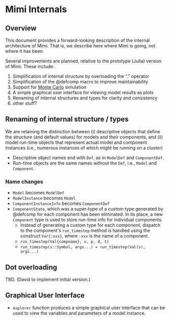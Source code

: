 # Mimi Internals

## Overview

This document provides a forward-looking description of the internal architecture of Mimi. That is, we describe here where Mimi is going, not where it has been.

Several improvements are planned, relative to the prototype (Julia) version of Mimi. These include:

1. Simplification of internal structure by overloading the "." operator
2. Simplification of the @defcomp macro to improve maintainability
3. Support for [Monte Carlo](montecarlo.html) simulation
4. A simple graphical user interface for viewing model results as plots
5. Renaming of internal structures and types for clarity and consistency
6. other stuff?

## Renaming of internal structure / types
We are retaining the distinction between (i) descriptive objects that define the structure (and default values) for models and their components, and (ii) model run-time objects that represent actual model and component instances (i.e., numerous instances of which might be running on a cluster)

* Descriptive object names end with ```Def```, as in ```ModelDef``` and ```ComponentDef```.
* Run-time objects are the same names without the ```Def```, i.e., ```Model``` and ```Component```.

### Name changes
* ```Model``` becomes ```ModelDef```
* ```ModelInstance``` becomes ```Model```
* ```ComponentInstanceInfo``` becomes ```ComponentDef```
* ```ComponentState```, which was a super-type of a custom type generated by @defcomp for each component has been eliminated. In its place, a new ```Component``` type is used to store run-time info for individual components.
  * Instead of generating a custom type for each component, dispatch to the component's ```run_timestep``` method is handled using the construct ```Var{:xxx}```, where ```:xxx``` is the name of a component.
  * ```run_timestep(Val{compname}, v, p, d, t)```
  * ```run_timestep(s::Symbol, args...) = run_timestep(Val(s), args...)```

## Dot overloading
TBD. (David to implement initial version.)

## Graphical User Interface
* ````explorer```` function produces a simple graphical user interface that can be used to view the variables and
parameters of a model instance.

